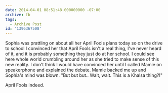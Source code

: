 ```yaml
---
date: 2014-04-01 08:51:48.000000000 -07:00
archive: fb
tags: 
  - Archive Post
id: '1396367508'
---
```


Sophia was prattling on about all her April Fools plans today so on the drive to school I convinced her that April Fools isn't a real thing, I've never heard of it, and it is probably something they just do at her school. I could see here whole world crumbling around her as she tried to make sense of this new reality. I don't think I would have convinced her until I called Mamie on speakerphone and explained the debate. Mamie backed me up and Sophia's mind was blown. "But but but.. Wait, wait. This is a Khalsa thing?!"

April Fools indeed.
